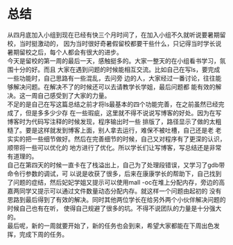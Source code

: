 #  总结
   从四月底加入小组到现在已经有快三个月时间了，在加入小组不久就听说要暑期留校，当时挺激动的，
因为当时很好奇暑假留校都要干些什么，只记得当时学长说暑期留校之后，每个人都会有很大的进步。  
    今天是留校的第一周的最后一天，感触挺多的。大家一整天的在小组看书学习，氛围十分的好。而且
大家在遇到问题的时候能相互交流。比如自己在写ls，要完成一些功能时，自己思路有一些混乱，去问旁
边的人，大家经过一番讨论，往往能够解决问题。在解决不了的时候还可以去请教学长学姐，最后问题都
能有效的解决。这一周自己感受到了大家的力量。  
   不足的是自己在写这篇总结之前才将ls最基本的四个功能完善，在之前虽然已经完成了，但是多多少少存
在一些瑕疵，这里就不得不说说写博客的好处。因为在写博客时为代码写注释的时候发现，程序输出时一些
排版了，路径显示了做的太粗糙了。要是这样就发到博客上面，别人拿去运行，难保不被吐槽，自己还是老
老实实的把一些细节做好。然后在完善细节的时候，自己又对程序有了更深的认识，顺带将一些可以优化的
地方进行了优化。所以学长们让写博客，写总结还是非常有道理的。  
   自己在第四天的时候一直卡在了栈溢出上，自己为了处理段错误，又学习了gdb带命令行参数的调试，可
以说是收获了很多，后来在康康学长的帮助下，自己找到了问题的症结，然后妃妃学姐又提示可以使用mall
-oc在堆上分配内存，旁边的高嘉两同学又提示可以通过文件数量动态分配内存。就这样一个问题由起初的
没有思路到最后得到了有效的解决。同时其他两位学长在给另外两个小伙伴解决问题的时候自己也有在听，
使得自己规避了很多的坑。不得不说团队的力量是十分强大的。  
   最后呢，新的一周就要开始了，新的任务也会到来，希望大家都能在下周出色发挥，完成下周的任务。  
